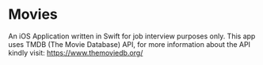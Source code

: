 # Movies
An iOS Application written in Swift for job interview purposes only. This app uses TMDB (The Movie Database) API, for more information about the API kindly visit: https://www.themoviedb.org/
